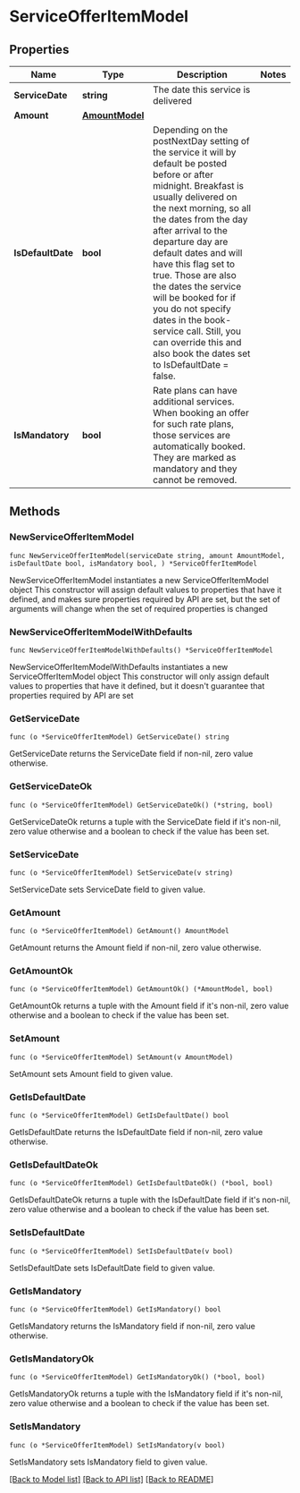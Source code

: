 # ServiceOfferItemModel

## Properties

Name | Type | Description | Notes
------------ | ------------- | ------------- | -------------
**ServiceDate** | **string** | The date this service is delivered | 
**Amount** | [**AmountModel**](AmountModel.md) |  | 
**IsDefaultDate** | **bool** | Depending on the postNextDay setting of the service it will by default be posted before or after midnight.  Breakfast is usually delivered on the next morning, so all the dates from the day after arrival to the departure day  are default dates and will have this flag set to true. Those are also the dates the service will be booked for if  you do not specify dates in the book-service call. Still, you can override this and also book the dates set to IsDefaultDate &#x3D; false. | 
**IsMandatory** | **bool** | Rate plans can have additional services. When booking an offer for such rate plans, those services are automatically booked.  They are marked as mandatory and they cannot be removed. | 

## Methods

### NewServiceOfferItemModel

`func NewServiceOfferItemModel(serviceDate string, amount AmountModel, isDefaultDate bool, isMandatory bool, ) *ServiceOfferItemModel`

NewServiceOfferItemModel instantiates a new ServiceOfferItemModel object
This constructor will assign default values to properties that have it defined,
and makes sure properties required by API are set, but the set of arguments
will change when the set of required properties is changed

### NewServiceOfferItemModelWithDefaults

`func NewServiceOfferItemModelWithDefaults() *ServiceOfferItemModel`

NewServiceOfferItemModelWithDefaults instantiates a new ServiceOfferItemModel object
This constructor will only assign default values to properties that have it defined,
but it doesn't guarantee that properties required by API are set

### GetServiceDate

`func (o *ServiceOfferItemModel) GetServiceDate() string`

GetServiceDate returns the ServiceDate field if non-nil, zero value otherwise.

### GetServiceDateOk

`func (o *ServiceOfferItemModel) GetServiceDateOk() (*string, bool)`

GetServiceDateOk returns a tuple with the ServiceDate field if it's non-nil, zero value otherwise
and a boolean to check if the value has been set.

### SetServiceDate

`func (o *ServiceOfferItemModel) SetServiceDate(v string)`

SetServiceDate sets ServiceDate field to given value.


### GetAmount

`func (o *ServiceOfferItemModel) GetAmount() AmountModel`

GetAmount returns the Amount field if non-nil, zero value otherwise.

### GetAmountOk

`func (o *ServiceOfferItemModel) GetAmountOk() (*AmountModel, bool)`

GetAmountOk returns a tuple with the Amount field if it's non-nil, zero value otherwise
and a boolean to check if the value has been set.

### SetAmount

`func (o *ServiceOfferItemModel) SetAmount(v AmountModel)`

SetAmount sets Amount field to given value.


### GetIsDefaultDate

`func (o *ServiceOfferItemModel) GetIsDefaultDate() bool`

GetIsDefaultDate returns the IsDefaultDate field if non-nil, zero value otherwise.

### GetIsDefaultDateOk

`func (o *ServiceOfferItemModel) GetIsDefaultDateOk() (*bool, bool)`

GetIsDefaultDateOk returns a tuple with the IsDefaultDate field if it's non-nil, zero value otherwise
and a boolean to check if the value has been set.

### SetIsDefaultDate

`func (o *ServiceOfferItemModel) SetIsDefaultDate(v bool)`

SetIsDefaultDate sets IsDefaultDate field to given value.


### GetIsMandatory

`func (o *ServiceOfferItemModel) GetIsMandatory() bool`

GetIsMandatory returns the IsMandatory field if non-nil, zero value otherwise.

### GetIsMandatoryOk

`func (o *ServiceOfferItemModel) GetIsMandatoryOk() (*bool, bool)`

GetIsMandatoryOk returns a tuple with the IsMandatory field if it's non-nil, zero value otherwise
and a boolean to check if the value has been set.

### SetIsMandatory

`func (o *ServiceOfferItemModel) SetIsMandatory(v bool)`

SetIsMandatory sets IsMandatory field to given value.



[[Back to Model list]](../README.md#documentation-for-models) [[Back to API list]](../README.md#documentation-for-api-endpoints) [[Back to README]](../README.md)


